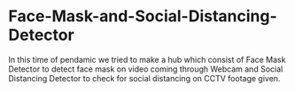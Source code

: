# Face-Mask-and-Social-Distancing-Detector
In this time of pendamic we tried to make a hub which consist of Face Mask Detector to detect face mask on video coming through Webcam and Social Distancing Detector to check for social distancing on CCTV footage given.
